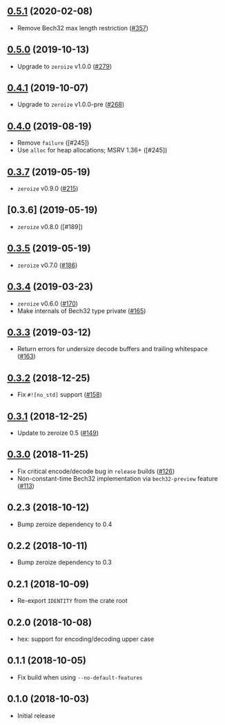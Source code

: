 ## [0.5.1] (2020-02-08)

- Remove Bech32 max length restriction ([#357])

## [0.5.0] (2019-10-13)

- Upgrade to `zeroize` v1.0.0 ([#279])

## [0.4.1] (2019-10-07)

- Upgrade to `zeroize` v1.0.0-pre ([#268])

## [0.4.0] (2019-08-19)

- Remove `failure` ([#245])
- Use `alloc` for heap allocations; MSRV 1.36+ ([#245])

## [0.3.7] (2019-05-19)

- `zeroize` v0.9.0 ([#215])

## [0.3.6] (2019-05-19)

- `zeroize` v0.8.0 ([#189])

## [0.3.5] (2019-05-19)

- `zeroize` v0.7.0 ([#186])

## [0.3.4] (2019-03-23)

- `zeroize` v0.6.0 ([#170])
- Make internals of Bech32 type private ([#165])

## [0.3.3] (2019-03-12)

- Return errors for undersize decode buffers and trailing whitespace ([#163])

## [0.3.2] (2018-12-25)

- Fix `#![no_std]` support ([#158])

## [0.3.1] (2018-12-25)

- Update to zeroize 0.5 ([#149])

## [0.3.0] (2018-11-25)

- Fix critical encode/decode bug in `release` builds ([#126])
- Non-constant-time Bech32 implementation via `bech32-preview` feature ([#113])

## 0.2.3 (2018-10-12)

- Bump zeroize dependency to 0.4

## 0.2.2 (2018-10-11)

- Bump zeroize dependency to 0.3

## 0.2.1 (2018-10-09)

- Re-export `IDENTITY` from the crate root

## 0.2.0 (2018-10-08)

- hex: support for encoding/decoding upper case

## 0.1.1 (2018-10-05)

- Fix build when using `--no-default-features`

## 0.1.0 (2018-10-03)

- Initial release

[0.5.1]: https://github.com/iqlusioninc/crates/pull/358
[#357]: https://github.com/iqlusioninc/crates/pull/357
[0.5.0]: https://github.com/iqlusioninc/crates/pull/283
[#279]: https://github.com/iqlusioninc/crates/pull/279
[0.4.1]: https://github.com/iqlusioninc/crates/pull/269
[#268]: https://github.com/iqlusioninc/crates/pull/268
[0.4.0]: https://github.com/iqlusioninc/crates/pull/249
[#215]: https://github.com/iqlusioninc/crates/pull/245
[0.3.7]: https://github.com/iqlusioninc/crates/pull/218
[#215]: https://github.com/iqlusioninc/crates/pull/215
[0.3.5]: https://github.com/iqlusioninc/crates/pull/187
[#186]: https://github.com/iqlusioninc/crates/pull/186
[0.3.4]: https://github.com/iqlusioninc/crates/pull/171
[#170]: https://github.com/iqlusioninc/crates/pull/170
[#165]: https://github.com/iqlusioninc/crates/pull/165
[0.3.3]: https://github.com/iqlusioninc/crates/pull/164
[#163]: https://github.com/iqlusioninc/crates/pull/163
[0.3.2]: https://github.com/iqlusioninc/crates/pull/160
[#158]: https://github.com/iqlusioninc/crates/pull/158
[0.3.1]: https://github.com/iqlusioninc/crates/pull/155
[#149]: https://github.com/iqlusioninc/crates/pull/149
[0.3.0]: https://github.com/iqlusioninc/crates/pull/129
[#126]: https://github.com/iqlusioninc/crates/pull/126
[#113]: https://github.com/iqlusioninc/crates/pull/113

